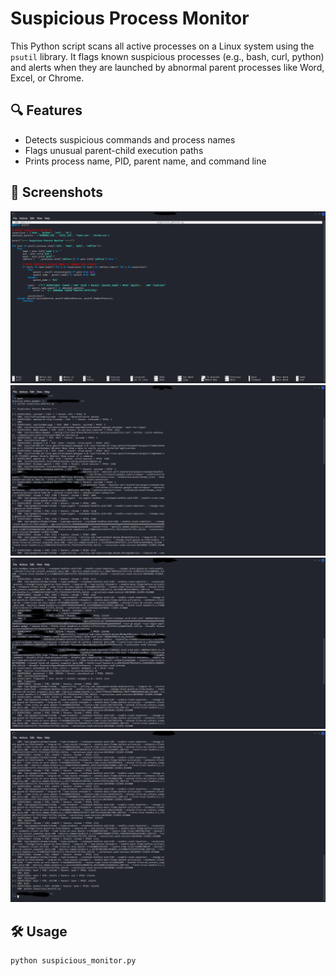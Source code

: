 # Suspicious Process Monitor

This Python script scans all active processes on a Linux system using the `psutil` library. It flags known suspicious processes (e.g., bash, curl, python) and alerts when they are launched by abnormal parent processes like Word, Excel, or Chrome.

## 🔍 Features
- Detects suspicious commands and process names
- Flags unusual parent-child execution paths
- Prints process name, PID, parent name, and command line

## 📸 Screenshots
![Code View](./suspicious_process_monitor_script_python_code.png)  
![Output Part 1](./suspicious_process_monitor_output_part_1.png)  
![Output Part 2](./suspicious_process_monitor_output_part_2.png)  
![Output Part 3](./suspicious_process_monitor_output_part_3.png)

## 🛠 Usage
```bash
python suspicious_monitor.py
